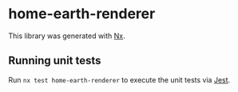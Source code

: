 # home-earth-renderer

This library was generated with [Nx](https://nx.dev).

## Running unit tests

Run `nx test home-earth-renderer` to execute the unit tests via [Jest](https://jestjs.io).
